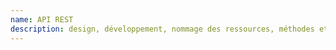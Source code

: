 ```yaml
---
name: API REST
description: design, développement, nommage des ressources, méthodes et status HTTP
---
```

